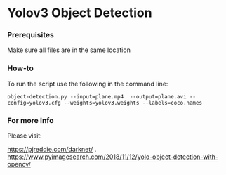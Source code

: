 # Yolov3 Object Detection

### Prerequisites

Make sure all files are in the same location

### How-to

To run the script use the following in the command line: 

```
object-detection.py --input=plane.mp4  --output=plane.avi --config=yolov3.cfg --weights=yolov3.weights --labels=coco.names

```

### For more Info

Please visit: 


<https://pjreddie.com/darknet/> 
.
<https://www.pyimagesearch.com/2018/11/12/yolo-object-detection-with-opencv/>
